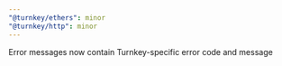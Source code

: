 ```yaml
---
"@turnkey/ethers": minor
"@turnkey/http": minor
---
```


Error messages now contain Turnkey-specific error code and message
